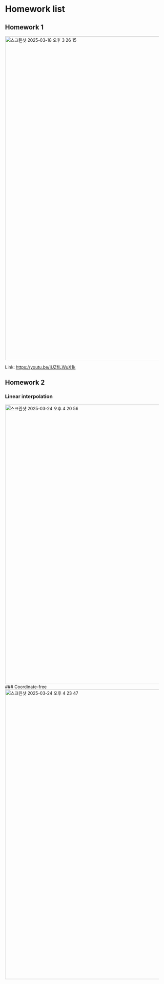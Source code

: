 # Homework list
## Homework 1
<img width="1056" alt="스크린샷 2025-03-18 오후 3 26 15" src="https://github.com/user-attachments/assets/d7883bc7-852b-4d1b-b1e0-d6a9770c22b7" />

Link: https://youtu.be/IUZfILWuX1k



## Homework 2
### Linear interpolation
<img width="911" alt="스크린샷 2025-03-24 오후 4 20 56" src="https://github.com/user-attachments/assets/db8568ec-1e30-4ef0-ad84-f78f5b809dbd" />
### Coordinate-free
<img width="945" alt="스크린샷 2025-03-24 오후 4 23 47" src="https://github.com/user-attachments/assets/cec7d3c5-ee6a-4c2d-aec4-741b93c7c3d9" />

